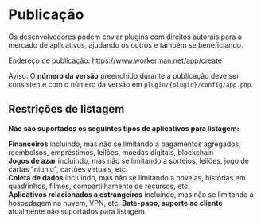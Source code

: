 # Publicação

Os desenvolvedores podem enviar plugins com direitos autorais para o mercado de aplicativos, ajudando os outros e também se beneficiando.

Endereço de publicação: https://www.workerman.net/app/create

Aviso: O **número da versão** preenchido durante a publicação deve ser consistente com o número da versão em `plugin/{plugin}/config/app.php`.

## Restrições de listagem
**Não são suportados os seguintes tipos de aplicativos para listagem:**

**Financeiros** incluindo, mas não se limitando a pagamentos agregados, reembolsos, empréstimos, leilões, moedas digitais, blockchain  
**Jogos de azar** incluindo, mas não se limitando a sorteios, leilões, jogo de cartas "niuniu", cartões virtuais, etc.  
**Coleta de dados** incluindo, mas não se limitando a novelas, histórias em quadrinhos, filmes, compartilhamento de recursos, etc.  
**Aplicativos relacionados a estrangeiros** incluindo, mas não se limitando a hospedagem na nuvem, VPN, etc.
**Bate-papo, suporte ao cliente** atualmente não suportados para listagem.
